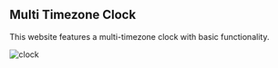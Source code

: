 Multi Timezone Clock
----
This website features a multi-timezone clock with basic functionality.

![clock](https://user-images.githubusercontent.com/124882721/229769216-5f3ac94c-ff98-4750-ba6a-ff0dd8614b11.jpg)
